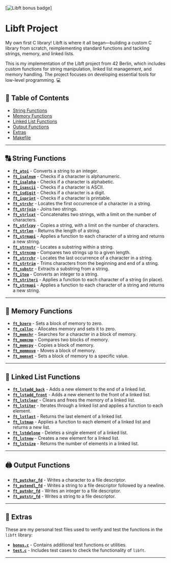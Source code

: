 [![Libft bonus badge](https://github.com/ayogun/42-project-badges/blob/main/badges/libftm.png?raw=true)]

# **Libft Project** 

My own first C library! Libft is where it all began—building a custom C library from scratch, reimplementing standard functions and tackling strings, memory, and linked lists.

This is my implementation of the Libft project from 42 Berlin, which includes custom functions for string manipulation, linked list management, and memory handling. The project focuses on developing essential tools for low-level programming. 💻


## 🧭 Table of Contents

- [String Functions](#string-functions)
- [Memory Functions](#memory-functions)
- [Linked List Functions](#linked-list-functions)
- [Output Functions](#output-functions)
- [Extras](#extras)
- [Makefile](#makefile)

---

## 🔠 String Functions

- [**`ft_atoi`**](ft_atoi.c) - Converts a string to an integer.
- [**`ft_isalnum`**](ft_isalnum.c) - Checks if a character is alphanumeric.
- [**`ft_isalpha`**](ft_isalpha.c) - Checks if a character is alphabetic.
- [**`ft_isascii`**](ft_isascii.c) - Checks if a character is ASCII.
- [**`ft_isdigit`**](ft_isdigit.c) - Checks if a character is a digit.
- [**`ft_isprint`**](ft_isprint.c) - Checks if a character is printable.
- [**`ft_strchr`**](ft_strchr.c) - Locates the first occurrence of a character in a string.
- [**`ft_strjoin`**](ft_strjoin.c) - Joins two strings.
- [**`ft_strlcat`**](ft_strlcat.c) - Concatenates two strings, with a limit on the number of characters.
- [**`ft_strlcpy`**](ft_strlcpy.c) - Copies a string, with a limit on the number of characters.
- [**`ft_strlen`**](ft_strlen.c) - Returns the length of a string.
- [**`ft_strmapi`**](ft_strmapi.c) - Applies a function to each character of a string and returns a new string.
- [**`ft_strnstr`**](ft_strnstr.c) - Locates a substring within a string.
- [**`ft_strncmp`**](ft_strncmp.c) - Compares two strings up to a given length.
- [**`ft_strrchr`**](ft_strrchr.c) - Locates the last occurrence of a character in a string.
- [**`ft_strtrim`**](ft_strtrim.c) - Trims characters from the beginning and end of a string.
- [**`ft_substr`**](ft_substr.c) - Extracts a substring from a string.
- [**`ft_itoa`**](ft_itoa.c) - Converts an integer to a string.
- [**`ft_striteri`**](ft_striteri.c) - Applies a function to each character of a string (in place).
- [**`ft_strmapi`**](ft_strmapi.c) - Applies a function to each character of a string and returns a new string.

---

## 💾 Memory Functions

- [**`ft_bzero`**](ft_bzero.c) - Sets a block of memory to zero.
- [**`ft_calloc`**](ft_calloc.c) - Allocates memory and sets it to zero.
- [**`ft_memchr`**](ft_memchr.c) - Searches for a character in a block of memory.
- [**`ft_memcmp`**](ft_memcmp.c) - Compares two blocks of memory.
- [**`ft_memcpy`**](ft_memcpy.c) - Copies a block of memory.
- [**`ft_memmove`**](ft_memmove.c) - Moves a block of memory.
- [**`ft_memset`**](ft_memset.c) - Sets a block of memory to a specific value.

---

## 🔗 Linked List Functions

- [**`ft_lstadd_back`**](ft_lstadd_back.c) - Adds a new element to the end of a linked list.
- [**`ft_lstadd_front`**](ft_lstadd_front.c) - Adds a new element to the front of a linked list.
- [**`ft_lstclear`**](ft_lstclear.c) - Clears and frees the memory of a linked list.
- [**`ft_lstiter`**](ft_lstiter.c) - Iterates through a linked list and applies a function to each element.
- [**`ft_lstlast`**](ft_lstlast.c) - Returns the last element of a linked list.
- [**`ft_lstmap`**](ft_lstmap.c) - Applies a function to each element of a linked list and returns a new list.
- [**`ft_lstdelone`**](ft_lstdelone.c) - Deletes a single element of a linked list.
- [**`ft_lstnew`**](ft_lstnew.c) - Creates a new element for a linked list.
- [**`ft_lstsize`**](ft_lstsize.c) - Returns the number of elements in a linked list.

---

## 🖨️ Output Functions

- [**`ft_putchar_fd`**](ft_putchar_fd.c) - Writes a character to a file descriptor.
- [**`ft_putendl_fd`**](ft_putendl_fd.c) - Writes a string to a file descriptor followed by a newline.
- [**`ft_putnbr_fd`**](ft_putnbr_fd.c) - Writes an integer to a file descriptor.
- [**`ft_putstr_fd`**](ft_putstr_fd.c) - Writes a string to a file descriptor.

---

## 🔧 Extras

These are my personal test files used to verify and test the functions in the `libft` library:

- [**`bonus.c`**](bonus.c) - Contains additional test functions or utilities.
- [**`test.c`**](test.c) - Includes test cases to check the functionality of `libft`.

---
